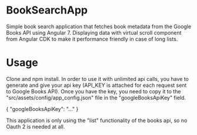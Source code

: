 # BookSearchApp

Simple book search application that fetches book metadata from the Google Books API using Angular 7. Displaying data with virtual scroll component from Angular CDK to make it performance friendly in case of long lists.

# Usage
Clone and npm install.
In order to use it with unlimited api calls, you have to generate and give your api key (API_KEY is attached for each request sent to Google Books API). Once you have the key, you need to copy it to the "src/assets/config/app_config.json" file in the "googleBooksApiKey" field.

{
  "googleBooksApiKey": "..."
}

This application is only using the "list" functionality of the books api, so no Oauth 2 is needed at all.
